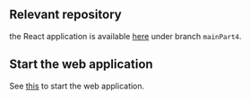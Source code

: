 ## Relevant repository
the React application is available [here](https://github.com/maayanzahavi/WebPart2-React.git) under branch `mainPart4`.

## Start the web application
See [this](https://github.com/maayanzahavi/WebPart2.git) to start the web application.
